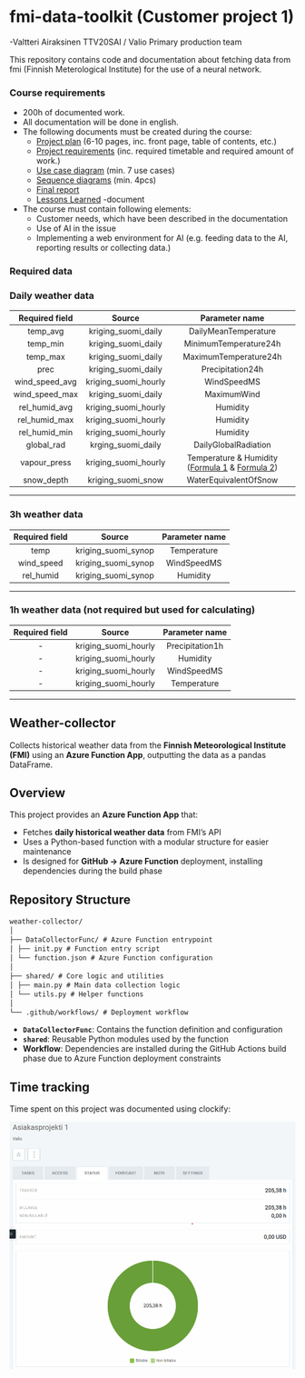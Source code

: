 # fmi-data-toolkit (Customer project 1)
-Valtteri Airaksinen TTV20SAI / Valio Primary production team 

This repository contains code and documentation about fetching data from fmi (Finnish Meterological Institute) for the use of a neural network.

### Course requirements
- 200h of documented work.
- All documentation will be done in english.
- The following documents must be created during the course:
    - [Project plan](documents/project-plan.pdf) (6-10 pages, inc. front page, table of contents, etc.)
    - [Project requirements](documents/project-requirements.pdf) (inc. required timetable and required amount of work.)
    - [Use case diagram](documents/usecase-diagram.pdf) (min. 7 use cases)
    - [Sequence diagrams](documents/sequence-diagrams.pdf) (min. 4pcs)
    - [Final report](documents/finalreport.pdf)
    - [Lessons Learned](documents/lessonslearned.pdf) -document
- The course must contain following elements:
    - Customer needs, which have been described in the documentation
    - Use of AI in the issue
    - Implementing a web environment for AI (e.g. feeding data to the AI, reporting results or collecting data.)

### Required data

### Daily weather data

| Required field | Source | Parameter name |
|:-:|:-:|:-:|
| temp_avg | kriging_suomi_daily | DailyMeanTemperature |
| temp_min | kriging_suomi_daily | MinimumTemperature24h |
| temp_max | kriging_suomi_daily | MaximumTemperature24h |
| prec | kriging_suomi_daily | Precipitation24h |
| wind_speed_avg | kriging_suomi_hourly | WindSpeedMS |
| wind_speed_max | kriging_suomi_daily | MaximumWind |
| rel_humid_avg | kriging_suomi_hourly | Humidity |
| rel_humid_max | kriging_suomi_hourly | Humidity |
| rel_humid_min | kriging_suomi_hourly | Humidity |
| global_rad | krging_suomi_daily | DailyGlobalRadiation |
| vapour_press | kriging_suomi_hourly | Temperature & Humidity ([Formula 1](https://www.vaisala.com/fi/expert-article/relative-humidity-how-is-it-defined-and-calculated) & [Formula 2](https://www.vaisala.com/fi/lp/make-your-job-easier-humidity-conversion-formulas))  |
| snow_depth | kriging_suomi_snow | WaterEquivalentOfSnow |

---

### 3h weather data
| Required field | Source | Parameter name |
|:-:|:-:|:-:|
| temp | kriging_suomi_synop | Temperature |
| wind_speed | kriging_suomi_synop | WindSpeedMS |
| rel_humid | kriging_suomi_synop | Humidity |

---

### 1h weather data (not required but used for calculating)
| Required field | Source | Parameter name |
|:-:|:-:|:-:|
| - | kriging_suomi_hourly | Precipitation1h |
| - | kriging_suomi_hourly | Humidity |
| - | kriging_suomi_hourly | WindSpeedMS |
| - | kriging_suomi_hourly | Temperature |

---

## Weather-collector

Collects historical weather data from the **Finnish Meteorological Institute (FMI)** using an **Azure Function App**, outputting the data as a pandas DataFrame.

## Overview
This project provides an **Azure Function App** that:

- Fetches **daily historical weather data** from FMI’s API  
- Uses a Python-based function with a modular structure for easier maintenance  
- Is designed for **GitHub → Azure Function** deployment, installing dependencies during the build phase

## Repository Structure
```
weather-collector/
│
├── DataCollectorFunc/ # Azure Function entrypoint
│ ├── init.py # Function entry script
│ └── function.json # Azure Function configuration
│
├── shared/ # Core logic and utilities
│ ├── main.py # Main data collection logic
│ └── utils.py # Helper functions
│
└── .github/workflows/ # Deployment workflow
```

- **`DataCollectorFunc`**: Contains the function definition and configuration  
- **`shared`**: Reusable Python modules used by the function  
- **Workflow**: Dependencies are installed during the GitHub Actions build phase due to Azure Function deployment constraints  

## Time tracking

Time spent on this project was documented using clockify:

![Time tracking](documents/hours.png)